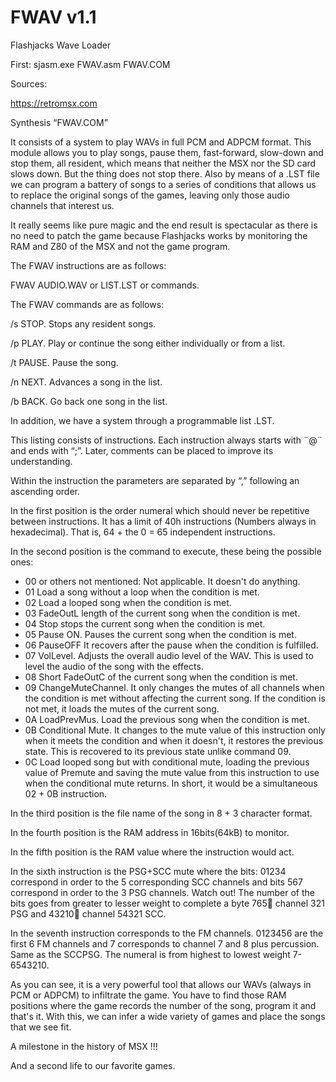 # FWAV v1.1
 Flashjacks Wave Loader


First:
sjasm.exe FWAV.asm FWAV.COM


Sources:

https://retromsx.com


Synthesis “FWAV.COM”

It consists of a system to play WAVs in full PCM and ADPCM format. This module allows you to play songs, pause them, fast-forward, slow-down and stop them, all resident, which means that neither the MSX nor the SD card slows down. But the thing does not stop there. Also by means of a .LST file we can program a battery of songs to a series of conditions that allows us to replace the original songs of the games, leaving only those audio channels that interest us.

It really seems like pure magic and the end result is spectacular as there is no need to patch the game because Flashjacks works by monitoring the RAM and Z80 of the MSX and not the game program.

The FWAV instructions are as follows:

FWAV AUDIO.WAV or LIST.LST or commands.

The FWAV commands are as follows:

/s STOP. Stops any resident songs.

/p PLAY. Play or continue the song either individually or from a list.

/t PAUSE. Pause the song.

/n NEXT. Advances a song in the list.

/b BACK. Go back one song in the list. 

In addition, we have a system through a programmable list .LST.

This listing consists of instructions. Each instruction always starts with ¨@¨ and ends with “;”. Later, comments can be placed to improve its understanding.

Within the instruction the parameters are separated by “,” following an ascending order.
	


In the first position is the order numeral which should never be repetitive between instructions. It has a limit of 40h instructions (Numbers always in hexadecimal). That is, 64 + the 0 = 65 independent instructions.

In the second position is the command to execute, these being the possible ones:
- 00 or others not mentioned: Not applicable. It doesn't do anything.
- 01 Load a song without a loop when the condition is met.
- 02 Load a looped song when the condition is met.
- 03 FadeOutL length of the current song when the condition is met.
- 04 Stop stops the current song when the condition is met.
- 05 Pause ON. Pauses the current song when the condition is met.
- 06 PauseOFF It recovers after the pause when the condition is fulfilled.
- 07 VolLevel. Adjusts the overall audio level of the WAV. This is used to level the audio of the song with the effects.
- 08 Short FadeOutC of the current song when the condition is met.
- 09 ChangeMuteChannel. It only changes the mutes of all channels when the condition is met without affecting the current song. If the condition is not met, it loads the mutes of the current song.
- 0A LoadPrevMus. Load the previous song when the condition is met.
- 0B Conditional Mute. It changes to the mute value of this instruction only when it meets the condition and when it doesn't, it restores the previous state. This is recovered to its previous state unlike command 09.
- 0C Load looped song but with conditional mute, loading the previous value of Premute and saving the mute value from this instruction to use when the conditional mute returns. In short, it would be a simultaneous 02 + 0B instruction.

In the third position is the file name of the song in 8 + 3 character format.

In the fourth position is the RAM address in 16bits(64kB) to monitor.

In the fifth position is the RAM value where the instruction would act.

In the sixth instruction is the PSG+SCC mute where the bits: 01234 correspond in order to the 5 corresponding SCC channels and bits 567 correspond in order to the 3 PSG channels. Watch out! The number of the bits goes from greater to lesser weight to complete a byte 765 channel 321 PSG and 43210 channel 54321 SCC.

In the seventh instruction corresponds to the FM channels. 0123456 are the first 6 FM channels and 7 corresponds to channel 7 and 8 plus percussion. Same as the SCCPSG. The numeral is from highest to lowest weight 7-6543210.


As you can see, it is a very powerful tool that allows our WAVs (always in PCM or ADPCM) to infiltrate the game. You have to find those RAM positions where the game records the number of the song, program it and that's it. With this, we can infer a wide variety of games and place the songs that we see fit.

A milestone in the history of MSX !!!

And a second life to our favorite games.
